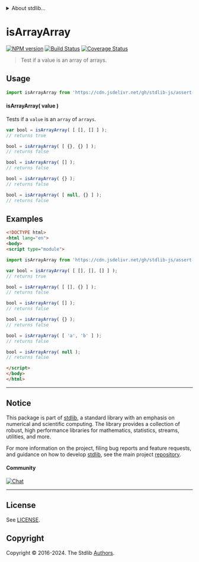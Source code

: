 <!--

@license Apache-2.0

Copyright (c) 2018 The Stdlib Authors.

Licensed under the Apache License, Version 2.0 (the "License");
you may not use this file except in compliance with the License.
You may obtain a copy of the License at

   http://www.apache.org/licenses/LICENSE-2.0

Unless required by applicable law or agreed to in writing, software
distributed under the License is distributed on an "AS IS" BASIS,
WITHOUT WARRANTIES OR CONDITIONS OF ANY KIND, either express or implied.
See the License for the specific language governing permissions and
limitations under the License.

-->


<details>
  <summary>
    About stdlib...
  </summary>
  <p>We believe in a future in which the web is a preferred environment for numerical computation. To help realize this future, we've built stdlib. stdlib is a standard library, with an emphasis on numerical and scientific computation, written in JavaScript (and C) for execution in browsers and in Node.js.</p>
  <p>The library is fully decomposable, being architected in such a way that you can swap out and mix and match APIs and functionality to cater to your exact preferences and use cases.</p>
  <p>When you use stdlib, you can be absolutely certain that you are using the most thorough, rigorous, well-written, studied, documented, tested, measured, and high-quality code out there.</p>
  <p>To join us in bringing numerical computing to the web, get started by checking us out on <a href="https://github.com/stdlib-js/stdlib">GitHub</a>, and please consider <a href="https://opencollective.com/stdlib">financially supporting stdlib</a>. We greatly appreciate your continued support!</p>
</details>

# isArrayArray

[![NPM version][npm-image]][npm-url] [![Build Status][test-image]][test-url] [![Coverage Status][coverage-image]][coverage-url] <!-- [![dependencies][dependencies-image]][dependencies-url] -->

> Test if a value is an array of arrays.



<section class="usage">

## Usage

```javascript
import isArrayArray from 'https://cdn.jsdelivr.net/gh/stdlib-js/assert-is-array-array@esm/index.mjs';
```

#### isArrayArray( value )

Tests if a `value` is an `array` of `arrays`.

```javascript
var bool = isArrayArray( [ [], [] ] );
// returns true

bool = isArrayArray( [ {}, {} ] );
// returns false

bool = isArrayArray( [] );
// returns false

bool = isArrayArray( {} );
// returns false

bool = isArrayArray( [ null, {} ] );
// returns false
```

</section>

<!-- /.usage -->

<section class="examples">

## Examples

<!-- eslint no-undef: "error" -->

```html
<!DOCTYPE html>
<html lang="en">
<body>
<script type="module">

import isArrayArray from 'https://cdn.jsdelivr.net/gh/stdlib-js/assert-is-array-array@esm/index.mjs';

var bool = isArrayArray( [ [], [], [] ] );
// returns true

bool = isArrayArray( [ [], {} ] );
// returns false

bool = isArrayArray( [] );
// returns false

bool = isArrayArray( {} );
// returns false

bool = isArrayArray( [ 'a', 'b' ] );
// returns false

bool = isArrayArray( null );
// returns false

</script>
</body>
</html>
```

</section>

<!-- /.examples -->

<!-- Section for related `stdlib` packages. Do not manually edit this section, as it is automatically populated. -->

<section class="related">

</section>

<!-- /.related -->

<!-- Section for all links. Make sure to keep an empty line after the `section` element and another before the `/section` close. -->


<section class="main-repo" >

* * *

## Notice

This package is part of [stdlib][stdlib], a standard library with an emphasis on numerical and scientific computing. The library provides a collection of robust, high performance libraries for mathematics, statistics, streams, utilities, and more.

For more information on the project, filing bug reports and feature requests, and guidance on how to develop [stdlib][stdlib], see the main project [repository][stdlib].

#### Community

[![Chat][chat-image]][chat-url]

---

## License

See [LICENSE][stdlib-license].


## Copyright

Copyright &copy; 2016-2024. The Stdlib [Authors][stdlib-authors].

</section>

<!-- /.stdlib -->

<!-- Section for all links. Make sure to keep an empty line after the `section` element and another before the `/section` close. -->

<section class="links">

[npm-image]: http://img.shields.io/npm/v/@stdlib/assert-is-array-array.svg
[npm-url]: https://npmjs.org/package/@stdlib/assert-is-array-array

[test-image]: https://github.com/stdlib-js/assert-is-array-array/actions/workflows/test.yml/badge.svg?branch=v0.2.0
[test-url]: https://github.com/stdlib-js/assert-is-array-array/actions/workflows/test.yml?query=branch:v0.2.0

[coverage-image]: https://img.shields.io/codecov/c/github/stdlib-js/assert-is-array-array/main.svg
[coverage-url]: https://codecov.io/github/stdlib-js/assert-is-array-array?branch=main

<!--

[dependencies-image]: https://img.shields.io/david/stdlib-js/assert-is-array-array.svg
[dependencies-url]: https://david-dm.org/stdlib-js/assert-is-array-array/main

-->

[chat-image]: https://img.shields.io/gitter/room/stdlib-js/stdlib.svg
[chat-url]: https://app.gitter.im/#/room/#stdlib-js_stdlib:gitter.im

[stdlib]: https://github.com/stdlib-js/stdlib

[stdlib-authors]: https://github.com/stdlib-js/stdlib/graphs/contributors

[umd]: https://github.com/umdjs/umd
[es-module]: https://developer.mozilla.org/en-US/docs/Web/JavaScript/Guide/Modules

[deno-url]: https://github.com/stdlib-js/assert-is-array-array/tree/deno
[deno-readme]: https://github.com/stdlib-js/assert-is-array-array/blob/deno/README.md
[umd-url]: https://github.com/stdlib-js/assert-is-array-array/tree/umd
[umd-readme]: https://github.com/stdlib-js/assert-is-array-array/blob/umd/README.md
[esm-url]: https://github.com/stdlib-js/assert-is-array-array/tree/esm
[esm-readme]: https://github.com/stdlib-js/assert-is-array-array/blob/esm/README.md
[branches-url]: https://github.com/stdlib-js/assert-is-array-array/blob/main/branches.md

[stdlib-license]: https://raw.githubusercontent.com/stdlib-js/assert-is-array-array/main/LICENSE

</section>

<!-- /.links -->
